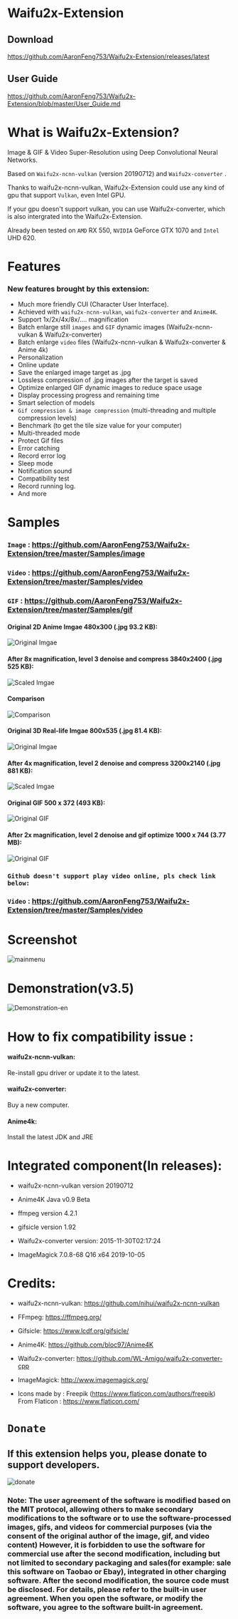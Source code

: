 # Waifu2x-Extension
## Download
https://github.com/AaronFeng753/Waifu2x-Extension/releases/latest
## User Guide
https://github.com/AaronFeng753/Waifu2x-Extension/blob/master/User_Guide.md
# What is Waifu2x-Extension?
Image & GIF & Video Super-Resolution using Deep Convolutional Neural Networks.

Based on `Waifu2x-ncnn-vulkan` (version 20190712) and `Waifu2x-converter` . 

Thanks to waifu2x-ncnn-vulkan, Waifu2x-Extension could use any kind of gpu that support `Vulkan`, even Intel GPU. 

If your gpu doesn't support vulkan, you can use Waifu2x-converter, which is also intergrated into the Waifu2x-Extension.

Already been tested on `AMD` RX 550, `NVIDIA` GeForce GTX 1070 and `Intel` UHD 620.

# Features
### New features brought by this extension:
- Much more friendly CUI (Character User Interface).
- Achieved with `waifu2x-ncnn-vulkan`, `waifu2x-converter` and `Anime4K`.
- Support 1x/2x/4x/8x/.... magnification
- Batch enlarge still `images` and `GIF` dynamic images (Waifu2x-ncnn-vulkan & Waifu2x-converter)
- Batch enlarge `video` files (Waifu2x-ncnn-vulkan & Waifu2x-converter & Anime 4k)
- Personalization
- Online update
- Save the enlarged image target as .jpg
- Lossless compression of .jpg images after the target is saved
- Optimize enlarged GIF dynamic images to reduce space usage
- Display processing progress and remaining time
- Smart selection of models
- `Gif compression & image compression` (multi-threading and multiple compression levels)
- Benchmark (to get the tile size value for your computer)
- Multi-threaded mode
- Protect Gif files
- Error catching
- Record error log
- Sleep mode
- Notification sound
- Compatibility test
- Record running log.
- And more

# Samples
### **`Image`** : https://github.com/AaronFeng753/Waifu2x-Extension/tree/master/Samples/image

### **`Video`** : https://github.com/AaronFeng753/Waifu2x-Extension/tree/master/Samples/video

### **`GIF`** : https://github.com/AaronFeng753/Waifu2x-Extension/tree/master/Samples/gif

#### Original 2D Anime Imgae 480x300 (.jpg 93.2 KB):
![Original Imgae](/Samples/image/Original_[480x300].jpg)

#### After 8x magnification, level 3 denoise and compress 3840x2400 (.jpg 525 KB):
![Scaled Imgae](/Samples/image/Waifu2x_8x_[3840x2400].jpg)

#### Comparison
![Comparison](/Samples/image/Comparison.png)

#### Original 3D Real-life Imgae 800x535 (.jpg 81.4 KB):
![Original Imgae](/Samples/image/deer.jpg.jpg)

#### After 4x magnification, level 2 denoise and compress 3200x2140 (.jpg 881 KB):
![Scaled Imgae](/Samples/image/deer_Waifu2x.jpg.jpg)

#### Original GIF 500 x 372 (493 KB):
![Original GIF](/Samples/gif/2_original.gif)

#### After 2x magnification, level 2 denoise and gif optimize 1000 x 744 (3.77 MB):
![Original GIF](/Samples/gif/2_waifu2x_compressed.gif)

### `Github doesn't support play video online, pls check link below:`
### **`Video`** : https://github.com/AaronFeng753/Waifu2x-Extension/tree/master/Samples/video

# Screenshot
![mainmenu](/screenshot/mainmenu-en.png) 

# Demonstration(v3.5)
![Demonstration-en](/screenshot/Demonstration-en.gif) 

# How to fix compatibility issue :
#### waifu2x-ncnn-vulkan:
Re-install gpu driver or update it to the latest.
#### waifu2x-converter:
Buy a new computer.
#### Anime4k:
Install the latest JDK and JRE

# Integrated component(In releases):
- waifu2x-ncnn-vulkan version 20190712

- Anime4K Java v0.9 Beta

- ffmpeg version 4.2.1

- gifsicle version 1.92

- Waifu2x-converter version: 2015-11-30T02:17:24

- ImageMagick 7.0.8-68 Q16 x64 2019-10-05


# Credits:
- waifu2x-ncnn-vulkan: https://github.com/nihui/waifu2x-ncnn-vulkan

- FFmpeg: https://ffmpeg.org/

- Gifsicle: https://www.lcdf.org/gifsicle/

- Anime4K: https://github.com/bloc97/Anime4K

- Waifu2x-converter: https://github.com/WL-Amigo/waifu2x-converter-cpp

- ImageMagick: http://www.imagemagick.org/

- Icons made by : Freepik (https://www.flaticon.com/authors/freepik) From Flaticon : https://www.flaticon.com/

# `Donate`

## If this extension helps you, please donate to support developers.

![donate](/donate.jpg)



### Note: The user agreement of the software is modified based on the MIT protocol, allowing others to make secondary modifications to the software or to use the software-processed images, gifs, and videos for commercial purposes (via the consent of the original author of the image, gif, and video content) However, it is forbidden to use the software for commercial use after the second modification, including but not limited to secondary packaging and sales(for example: sale this software on Taobao or Ebay), integrated in other charging software. After the second modification, the source code must be disclosed. For details, please refer to the built-in user agreement. When you open the software, or modify the software, you agree to the software built-in agreement.
